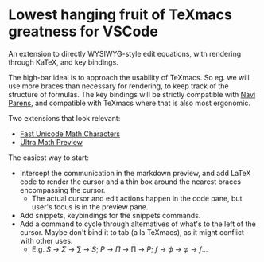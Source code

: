 # Lowest hanging fruit of TeXmacs greatness for VSCode

An extension to directly WYSIWYG-style edit equations, with rendering through KaTeX, and key bindings.

The high-bar ideal is to approach the usability of TeXmacs. So eg. we will use more braces than necessary for rendering, to keep track of the structure of formulas. The key bindings will be strictly compatible with [Navi Parens](https://marketplace.visualstudio.com/items?itemName=lukstafi.navi-parens), and compatible with TeXmacs where that is also most ergonomic.

Two extensions that look relevant:
- [Fast Unicode Math Characters](https://marketplace.visualstudio.com/items?itemName=GuidoTapia2.unicode-math-vscode&ssr=false#overview)
- [Ultra Math Preview](https://marketplace.visualstudio.com/items?itemName=yfzhao.ultra-math-preview)

The easiest way to start:
- Intercept the communication in the markdown preview, and add LaTeX code to render the cursor and a thin box around the nearest braces encompassing the cursor.
  - The actual cursor and edit actions happen in the code pane, but user's focus is in the preview pane.
- Add snippets, keybindings for the snippets commands.
- Add a command to cycle through alternatives of what's to the left of the cursor. Maybe don't bind it to tab (a la TeXmacs), as it might conflict with other uses.
    - E.g. $S$ -> $\Sigma$ -> $\sum$ -> $S$; $P$ -> $\Pi$ -> $\prod$ -> $P$; $f$ -> $\phi$ -> $\varphi$ -> $f$...
